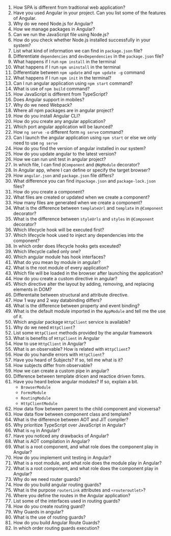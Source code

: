 1. How SPA is different from tradtional web application?
2. Have you used Angular in your project. Can you list some of the features of Angular.
3. Why do we need Node.js for Angular?
4. How we manage packages in Angular?
5. Can we run the JavaScript file using Node.js?
6. How do you check whether Node.js installed successfully in your system?
7. List what kind of information we can find in `package.json` file? 
8. Differentiate `dependencies` and `devDependencies` in the `package.json` file?
9. What happens if I run `npm install` in the terminal
10. What happens if I run `npm uninstall` in the terminal
11. Differentiate between `npm update` and `npm update -g` command
12. What happens if I run `npm init` in the terminal?
13. Can I run angular application using `npm start` command?
14. What is use of `npm build` command?
15. How JavaScript is different from TypeScript?
16. Does Angular support in mobiles?
17. Why do we need Webpack?
18. Where all npm packages are in angular project?
19. How do you install Angular CLI?
20. How do you create any angular application?
21. Which port angular application will be launced?
22. How `ng serve -o` different form `ng serve` command?
23. Can I launch the angular application using `npm start` or else we only need to use `ng serve`
24. How do you find the version of angular installed in our system? 
25. How do you update angular to the latest version?
26. How we can run unit test in angular project?
27. In which file, I can find `@Component` and `@NgModule` decorator?
28. In Angular app, where I can define or specify the target browser?
29. How `angular.json` and `package.json` file differs?
30. What difference you can find in`package.json` and `package-lock.json` files?
31. How do you create a component?
32. What files are created or updated when we create a component?
33. How many files are generated when we create a component?
34. What is the difference between `templateUrl` and `template` in `@Component` decorator?
35. What is the difference between `styleUrls` and `styles` in `@Component` decorator?
36. Which lifecycle hook will be executed first?
68. Which lifecycle hook used to inject any dependencies into the component?
69. In which order does lifecycle hooks gets exceuted?
70. Which lifecycle called only one?
71. Which angular module has hook interfaces?
72. What do you mean by module in angular?
73. What is the root module of every application?
74. Which file will be loaded in the browser after launching the application?
75. How do you create a custom directive in angular?
76. Which directive alter the layout by adding, removing, and replacing elements in DOM?
77. Differentaite between structural and attribute directive.
78. How 1 way and 2 way databinding differs?
79. What is the difference between property and event binding?
80. What is the default module imported in the `AppModule` and tell me the use of it.
81. Which angular package `HttpClient` service is available?
82. Why do we need `HttpClient`?
83. List some `HttpClient` methods provided by the angular framework
111. What is benefits of `HttpClient` in Angular
112. How to use `HttpClient` in Angular?
113. What is an observable? How is related with `HttpClient`?
114. How do you handle errors with `HttpClient`?
115. Have you heard of Subjects? If so, tell me what is it?
116. How subjects differ from observable?
117. How we can create a custom pipe in angular?
118. Difference between template dricen and reactice driven fomrs. 
119. Have you heard below angular modules? If so, explain a bit.
      -  `BrowserModule`
      -  `FormsModule`
      -  `RoutingModule`
      -  `HttpClientModule`
120. How data flow between parent to the child component and viceversa?
121. How data flow between component class and template?
122. What is the difference between AOT and JIT compiler?
123. Why prioritize TypeScript over JavaScript in Angular?
124. What is `ng` in Angular?
125. Have you noticed any drawbacks of Angular?
126. What is AOT compilation in Angular?
127. What is a root component, and what role does the component play in Angular?
128. How do you implement unit testing in Angular?
129. What is a root module, and what role does the module play in Angular?
130. What is a root component, and what role does the component play in Angular?
131. Why do we need router guards?
132. How do you build angular routing guards?
133. What is the purpose `routerLink` attributes and `<routeroutlet>`?
134. Where you define the routes in the Angular application?
135. List some of the interfaces used in routing guards?
136. How do you create routing guard?
137. Why Guards in angular?
138. What is the use of routing guards?
139. How do you build Angular Route Guards?
140. In which order routing guards execution?


